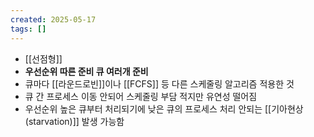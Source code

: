 ```yaml
---
created: 2025-05-17
tags: []
---
```

- [[선점형]]
- **우선순위 따른 준비 큐 여러개 준비**
- 큐마다 [[라운드로빈]]이나 [[FCFS]] 등 다른 스케줄링 알고리즘 적용한 것
- 큐 간 프로세스 이동 안되어 스케줄링 부담 적지만 유연성 떨어짐
- 우선순위 높은 큐부터 처리되기에 낮은 큐의 프로세스 처리 안되는 [[기아현상(starvation)]] 발생 가능함